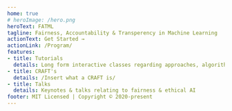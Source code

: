 ```yaml
---
home: true
# heroImage: /hero.png
heroText: FATML
tagline: Fairness, Accountability & Transperency in Machine Learning
actionText: Get Started →
actionLink: /Program/
features:
- title: Tutorials
  details: Long form interactive classes regarding approaches, algorithms & packages to identify or measure fairness
- title: CRAFT's
  details: /Insert what a CRAFT is/
- title: Talks
  details: Keynotes & talks relating to fairness & ethical AI
footer: MIT Licensed | Copyright © 2020-present 
---
```

